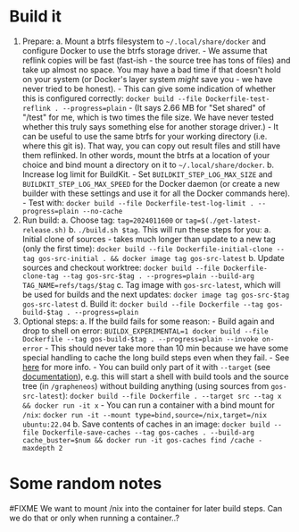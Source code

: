 Build it
========

1. Prepare:
    a. Mount a btrfs filesystem to `~/.local/share/docker` and configure Docker to use the btrfs storage driver.
        - We assume that reflink copies will be fast (fast-ish - the source tree has tons of files) and take up
          almost no space. You may have a bad time if that doesn't hold on your system (or Docker's layer system
          *might* save you - we have never tried to be honest).
        - This can give some indication of whether this is configured correctly:
          `docker build --file Dockerfile-test-reflink . --progress=plain`
        - (It says 2.66 MB for "Set shared" of "/test" for me, which is two times the file size. We have never
           tested whether this truly says something else for another storage driver.)
        - It can be useful to use the same btrfs for your working directory (i.e. where this git is). That way,
          you can copy out result files and still have them reflinked. In other words, mount the btrfs at a
          location of your choice and bind mount a directory on it to `~/.local/share/docker`.
    b. Increase log limit for BuildKit.
        - Set `BUILDKIT_STEP_LOG_MAX_SIZE` and `BUILDKIT_STEP_LOG_MAX_SPEED` for the Docker daemon
          (or create a new builder with these settings and use it for all the Docker commands here).
        - Test with: `docker build --file Dockerfile-test-log-limit . --progress=plain --no-cache`
2. Run build:
    a. Choose tag: `tag=2024011600` or `tag=$(./get-latest-release.sh)`
    b. `./build.sh $tag`. This will run these steps for you:
        a. Initial clone of sources - takes much longer than update to a new tag (only the first time):
           `docker build --file Dockerfile-initial-clone --tag gos-src-initial . && docker image tag gos-src-latest`
        b. Update sources and checkout worktree:
           `docker build --file Dockerfile-clone-tag --tag gos-src-$tag . --progres=plain --build-arg TAG_NAME=refs/tags/$tag`
        c. Tag image with `gos-src-latest`, which will be used for builds and the next updates:
           `docker image tag gos-src-$tag gos-src-latest`
        d. Build it:
           `docker build --file Dockerfile --tag gos-build-$tag . --progress=plain`
3. Optional steps:
    a. If the build fails for some reason:
        - Build again and drop to shell on error:
          `BUILDX_EXPERIMENTAL=1 docker build --file Dockerfile --tag gos-build-$tag . --progress=plain --invoke on-error`
        - This should never take more than 10 min because we have some special handling to cache the long build steps even when they fail.
        - See [here](https://github.com/docker/buildx/blob/v0.11.2/docs/guides/debugging.md) for more info.
        - You can build only part of it with `--target` (see [documentation](https://docs.docker.com/build/building/multi-stage/#stop-at-a-specific-build-stage)),
          e.g. this will start a shell with build tools and the source tree (in `/grapheneos`) without building anything
          (using sources from `gos-src-latest`):
          `docker build --file Dockerfile . --target src --tag x && docker run -it x`
        - You can run a container with a bind mount for `/nix`:
          `docker run -it --mount type=bind,source=/nix,target=/nix ubuntu:22.04`
    b. Save contents of caches in an image:
       `docker build --file Dockerfile-save-caches --tag gos-caches . --build-arg cache_buster=$num && docker run -it gos-caches find /cache -maxdepth 2`

Some random notes
=================

#FIXME We want to mount /nix into the container for later build steps. Can we do that or only when running a container..?

